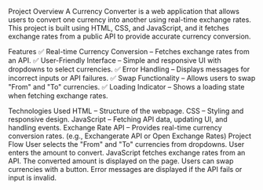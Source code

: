Project Overview
A Currency Converter is a web application that allows users to convert one currency into another using real-time exchange rates. This project is built using HTML, CSS, and JavaScript, and it fetches exchange rates from a public API to provide accurate currency conversion.

Features
✅ Real-time Currency Conversion – Fetches exchange rates from an API.
✅ User-Friendly Interface – Simple and responsive UI with dropdowns to select currencies.
✅ Error Handling – Displays messages for incorrect inputs or API failures.
✅ Swap Functionality – Allows users to swap "From" and "To" currencies.
✅ Loading Indicator – Shows a loading state when fetching exchange rates.

Technologies Used
HTML – Structure of the webpage.
CSS – Styling and responsive design.
JavaScript – Fetching API data, updating UI, and handling events.
Exchange Rate API – Provides real-time currency conversion rates. (e.g., Exchangerate API or Open Exchange Rates)
Project Flow
User selects the "From" and "To" currencies from dropdowns.
User enters the amount to convert.
JavaScript fetches exchange rates from an API.
The converted amount is displayed on the page.
Users can swap currencies with a button.
Error messages are displayed if the API fails or input is invalid.
